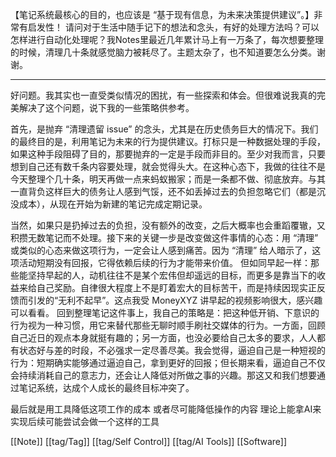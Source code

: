 【笔记系统最核心的目的，也应该是 “基于现有信息，为未来决策提供建议”。】非常有启发性！
请问对于生活中随手记下的想法和念头，有好的处理方法吗？可以怎样进行自动化处理呢？我Notes里最近几年累计马上有一万条了，每次想要整理的时候，清理几十条就感觉脑力被耗尽了。主题太杂了，也不知道要怎么分类。谢谢。

---

好问题。我其实也一直受类似情况的困扰，有一些探索和体会。但很难说我真的完美解决了这个问题，说下我的一些策略供参考。

首先，是抛弃 “清理遗留 issue” 的念头，尤其是在历史债务巨大的情况下。我们的最终目的是，利用笔记为未来的行为提供建议。打标只是一种数据处理的手段，如果这种手段阻碍了目的，那要抛弃的一定是手段而非目的。至少对我而言，只要想到自己还有数千条内容要处理，就会觉得头大。在这种心态下，我做的往往不是今天整理个几十条，明天再做一点来蚂蚁搬家；而是一条都不做、彻底放弃。与其一直背负这样巨大的债务让人感到气馁，还不如丢掉过去的负担忽略它们（都是沉没成本），从现在开始为新建的笔记完成定期记录。

当然，如果只是扔掉过去的负担，没有额外的改变，之后大概率也会重蹈覆辙，又积攒无数笔记而不处理。接下来的关键一步是改变做这件事情的心态：用 “清理” 或类似的心态来做这项行为，一定会让人感到痛苦。因为 “清理” 给人暗示了，这项活动短期没有回报，它得依赖后续的行为才能带来价值。
但如同早起一样：那些能坚持早起的人，动机往往不是某个宏伟但却遥远的目标，而更多是靠当下的收益来给自己奖励。自律很大程度上不是盯着宏大的目标苦干，而是持续因现实正反馈而引发的“无利不起早”。这点我受 MoneyXYZ 讲早起的视频影响很大，感兴趣可以看看。
回到整理笔记这件事上，我自己的策略是：把这种低开销、下意识的行为视为一种习惯，用它来替代那些无聊时顺手刷社交媒体的行为。一方面，回顾自己近日的观点本身就挺有趣的；另一方面，也没必要给自己太多的要求，人人都有状态好与差的时段，不必强求一定尽善尽美。我会觉得，逼迫自己是一种短视的行为：短期确实能够通过逼迫自己，拿到更好的回报；但长期来看，逼迫自己不仅会持续消耗自己的意志力，还会让人降低对所做之事的兴趣。那这又和我们想要通过笔记系统，达成个人成长的最终目标冲突了。

最后就是用工具降低这项工作的成本 或者尽可能降低操作的内容 理论上能拿AI来实现后续可能尝试会做一个这样的工具

[[Note]] [[tag/Tag]] [[tag/Self Control]] [[tag/AI Tools]] [[Software]]
